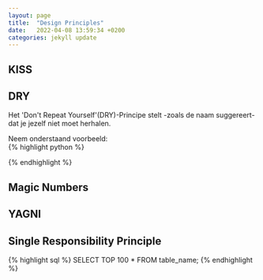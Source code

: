 ```yaml
---
layout: page
title:  "Design Principles"
date:   2022-04-08 13:59:34 +0200
categories: jekyll update
---
```


## KISS

## DRY

Het 'Don't Repeat Yourself'(DRY)-Principe stelt -zoals de naam suggereert- dat je jezelf niet moet herhalen.

Neem onderstaand voorbeeld:  
{% highlight python %}

{% endhighlight %}

## Magic Numbers

## YAGNI

## Single Responsibility Principle

{% highlight sql %}
SELECT TOP 100 *
FROM table_name;
{% endhighlight %}
